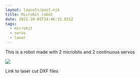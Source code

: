 ```yaml
---
layout: layouts/post.njk
title: Microbit robot
date: 2021-10-05T14:46:31.031Z
tags:
  - microbit
  - servo
  - laser
---
```

This is a robot made with 2 microbits and 2 continuous servos

![](/images/microbitradio.png)

Link to laser cut DXF files